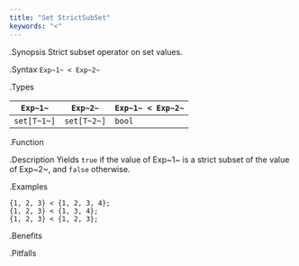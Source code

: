 ```yaml
---
title: "Set StrictSubSet"
keywords: "<"
---
```


.Synopsis
Strict subset operator on set values.

.Syntax
`Exp~1~ < Exp~2~`

.Types


| `Exp~1~`    |  `Exp~2~`    | `Exp~1~ < Exp~2~`  |
| --- | --- | --- |
| `set[T~1~]` |  `set[T~2~]` | `bool`               |


.Function

.Description
Yields `true` if the value of Exp~1~ is a strict subset of the value of Exp~2~,  and `false` otherwise.

.Examples
```rascal-shell
{1, 2, 3} < {1, 2, 3, 4};
{1, 2, 3} < {1, 3, 4};
{1, 2, 3} < {1, 2, 3};
```

.Benefits

.Pitfalls

